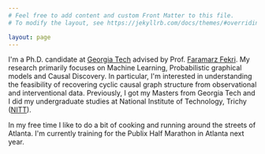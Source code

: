 ```yaml
---
# Feel free to add content and custom Front Matter to this file.
# To modify the layout, see https://jekyllrb.com/docs/themes/#overriding-theme-defaults

layout: page
---
```




I'm a Ph.D. candidate at [Georgia Tech](https://www.gatech.edu/) advised by Prof. [Faramarz Fekri](https://fekri.ece.gatech.edu/).
My research primarily focuses on Machine Learning, Probabilistic graphical models and Causal Discovery. In particular, I'm interested in
understanding the feasibility of recovering cyclic causal graph structure from observational and interventional data. Previously,
I got my Masters from Georgia Tech and I did my undergraduate studies at National Institute of Technology, Trichy ([NITT](https://www.gatech.edu/)).

In my free time I like to do a bit of cooking and running around the streets of Atlanta. I'm currently training for the Publix Half Marathon in Atlanta next year.
